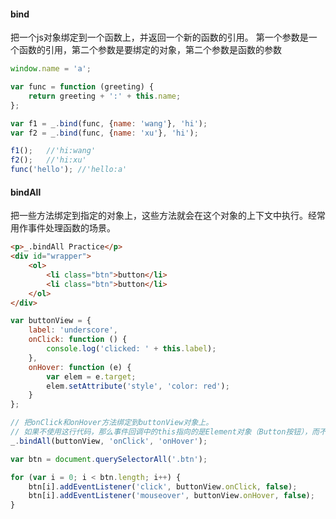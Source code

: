 #### bind

把一个js对象绑定到一个函数上，并返回一个新的函数的引用。
第一个参数是一个函数的引用，第二个参数是要绑定的对象，第二个参数是函数的参数

```javascript
window.name = 'a';

var func = function (greeting) {
    return greeting + ':' + this.name;
};

var f1 = _.bind(func, {name: 'wang'}, 'hi');
var f2 = _.bind(func, {name: 'xu'}, 'hi');

f1();   //'hi:wang'
f2();   //'hi:xu'
func('hello'); //'hello:a'
```

#### bindAll

把一些方法绑定到指定的对象上，这些方法就会在这个对象的上下文中执行。经常用作事件处理函数的场景。

```html
<p>_.bindAll Practice</p>
<div id="wrapper">
    <ol>
        <li class="btn">button</li>
        <li class="btn">button</li>
    </ol>
</div>
```

```javascript
var buttonView = {
    label: 'underscore',
    onClick: function () {
        console.log('clicked: ' + this.label);
    },
    onHover: function (e) {
        var elem = e.target;
        elem.setAttribute('style', 'color: red');
    }
};

// 把onClick和onHover方法绑定到buttonView对象上。
// 如果不使用这行代码，那么事件回调中的this指向的是Element对象（Button按钮），而不是buttonView对象
_.bindAll(buttonView, 'onClick', 'onHover');

var btn = document.querySelectorAll('.btn');

for (var i = 0; i < btn.length; i++) {
    btn[i].addEventListener('click', buttonView.onClick, false);
    btn[i].addEventListener('mouseover', buttonView.onHover, false);
}
```



